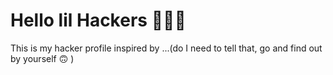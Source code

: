 # Hello lil Hackers 💪😉🦑
This is my hacker profile inspired by ...(do I need to tell that, go and find out by yourself 🙃 )

